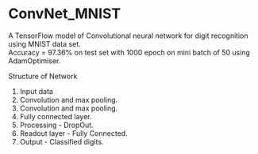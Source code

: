 # ConvNet_MNIST

A TensorFlow model of Convolutional neural network for digit recognition using MNIST data set. </br>
Accuracy = 97.36% on test set with 1000 epoch on mini batch of 50 using AdamOptimiser. </br>

Structure of Network </br>
1. Input data </br>
2. Convolution and max pooling. </br>
3. Convolution and max pooling. </br>
4. Fully connected layer. </br>
5. Processing - DropOut. </br>
6. Readout layer - Fully Connected. </br>
7. Output - Classified digits. </br>
